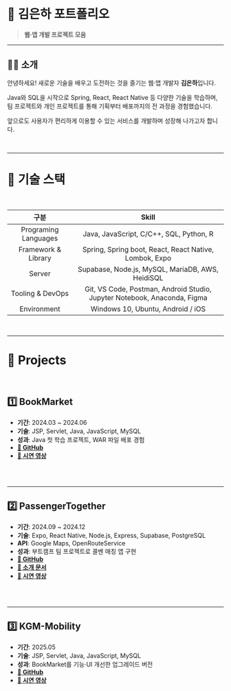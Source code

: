 # 📌 김은하 포트폴리오
> **웹·앱 개발 프로젝트 모음**

---

## 👩‍💻 소개
안녕하세요! 새로운 기술을 배우고 도전하는 것을 즐기는 웹·앱 개발자 **김은하**입니다.  

Java와 SQL을 시작으로 Spring, React, React Native 등 다양한 기술을 학습하며,  
팀 프로젝트와 개인 프로젝트를 통해 기획부터 배포까지의 전 과정을 경험했습니다.

앞으로도 사용자가 편리하게 이용할 수 있는 서비스를 개발하며 성장해 나가고자 합니다.

<br/>

---

# 📄 기술 스택
<br/>

 |   구분                 |  Skill  |
 | :--------------------: | :--------: |
 |   Programing Languages |                         Java, JavaScript, C/C++, SQL, Python, R                          |
 |   Framework & Library  |                   Spring, Spring boot, React, React Native, Lombok, Expo                 |
 |          Server        |                       Supabase, Node.js, MySQL, MariaDB, AWS, HeidiSQL                   |
 |    Tooling & DevOps    |    Git, VS Code, Postman, Android Studio, Jupyter Notebook, Anaconda, Figma   |
 |       Environment      |                         Windows 10, Ubuntu, Android / iOS                         |


<br/>

---

# 📑 Projects
<br/>

## 1️⃣ BookMarket 
- **기간**: 2024.03 ~ 2024.06  
- **기술**: JSP, Servlet, Java, JavaScript, MySQL  
- **성과**: Java 첫 학습 프로젝트, WAR 파일 배포 경험  
- **[🔗 GitHub](https://github.com/Kimagha/BookMarket)**  
- **[🎥 시연 영상](https://youtu.be/1FjqL-76seA?si=P_djGNxOO_VVuoq1)**  

<br/><br/>

---



## 2️⃣ PassengerTogether
- **기간**: 2024.09 ~ 2024.12  
- **기술**: Expo, React Native, Node.js, Express, Supabase, PostgreSQL  
- **API**: Google Maps, OpenRouteService  
- **성과**: 부트캠프 팀 프로젝트로 콜벤 매칭 앱 구현  
- **[🔗 GitHub](https://github.com/Macaping/PassengerTogether)**  
- **[📄 소개 문서](https://github.com/Kimagha/PassengerTogether_README)**  
- **[🎥 시연 영상](https://youtube.com/shorts/n2gDlkTz28o?si=YzufDjJ9V6BhUiCk)**  

<br/><br/>

---

## 3️⃣ KGM-Mobility
- **기간**: 2025.05  
- **기술**: JSP, Servlet, Java, JavaScript, MySQL  
- **성과**: BookMarket를 기능·UI 개선한 업그레이드 버전  
- **[🔗 GitHub](https://github.com/Kimagha/KGM-Mobility)**  
- **[🎥 시연 영상](https://youtu.be/MeYfV2ZFSXM?si=2e8rzlgnC8t1nSUo)** 

